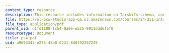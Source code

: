 ```yaml
---
content_type: resource
description: This resource includes information on Tarski?s schema, and Tarski?s schema.
file: https://ol-ocw-studio-app-qa.s3.amazonaws.com/courses/24-251-introduction-to-philosophy-of-language-spring-2006/a9693343e27543a802318d0f92297249_ps4.pdf
file_type: application/pdf
parent_uid: d1fd1188-fc54-0a0e-e525-9911ddd6f5f0
resourcetype: Document
title: ps4.pdf
uid: a9693343-e275-43a8-0231-8d0f92297249
---
```

